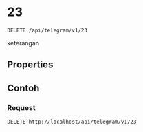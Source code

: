 # 23
```http
DELETE /api/telegram/v1/23
```
keterangan
## Properties
## Contoh
### Request
```http
DELETE http://localhost/api/telegram/v1/23
```
